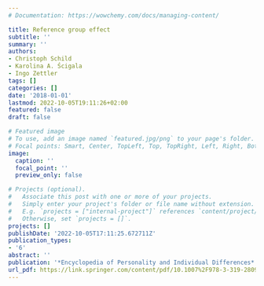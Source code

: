 ```yaml
---
# Documentation: https://wowchemy.com/docs/managing-content/

title: Reference group effect
subtitle: ''
summary: ''
authors:
- Christoph Schild
- Karolina A. Ścigala
- Ingo Zettler
tags: []
categories: []
date: '2018-01-01'
lastmod: 2022-10-05T19:11:26+02:00
featured: false
draft: false

# Featured image
# To use, add an image named `featured.jpg/png` to your page's folder.
# Focal points: Smart, Center, TopLeft, Top, TopRight, Left, Right, BottomLeft, Bottom, BottomRight.
image:
  caption: ''
  focal_point: ''
  preview_only: false

# Projects (optional).
#   Associate this post with one or more of your projects.
#   Simply enter your project's folder or file name without extension.
#   E.g. `projects = ["internal-project"]` references `content/project/deep-learning/index.md`.
#   Otherwise, set `projects = []`.
projects: []
publishDate: '2022-10-05T17:11:25.672711Z'
publication_types:
- '6'
abstract: ''
publication: '*Encyclopedia of Personality and Individual Differences*'
url_pdf: https://link.springer.com/content/pdf/10.1007%2F978-3-319-28099-8_840-1.pdf
---
```

